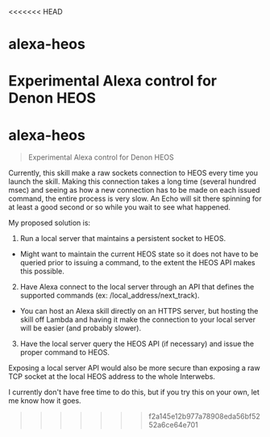 <<<<<<< HEAD
# alexa-heos
Experimental Alexa control for Denon HEOS
=======
# alexa-heos
> Experimental Alexa control for Denon HEOS

Currently, this skill make a raw sockets connection to HEOS every time you launch the skill.  Making this connection takes a long time (several hundred msec) and seeing as how a new connection has to be made on each issued command, the entire process is very slow.  An Echo will sit there spinning for at least a good second or so while you wait to see what happened.

My proposed solution is:

1. Run a local server that maintains a persistent socket to HEOS.
 - Might want to maintain the current HEOS state so it does not have to be queried prior to issuing a command, to the extent the HEOS API makes this possible.
2. Have Alexa connect to the local server through an API that defines the supported commands (ex: /local_address/next_track).
 - You can host an Alexa skill directly on an HTTPS server, but hosting the skill off Lambda and having it make the connection to your local server will be easier (and probably slower).
3. Have the local server query the HEOS API (if necessary) and issue the proper command to HEOS.

Exposing a local server API would also be more secure than exposing a raw TCP socket at the local HEOS address to the whole Interwebs.

I currently don't have free time to do this, but if you try this on your own, let me know how it goes.
>>>>>>> f2a145e12b977a78908eda56bf5252a6ce64e701
